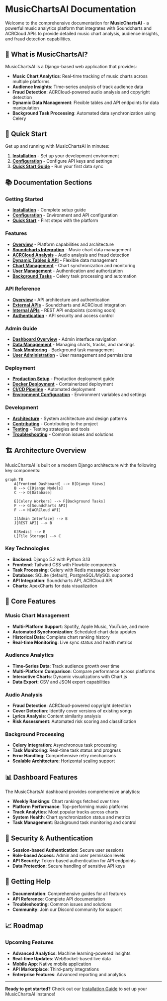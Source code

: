 # MusicChartsAI Documentation

Welcome to the comprehensive documentation for **MusicChartsAI** - a powerful music analytics platform that integrates with Soundcharts and ACRCloud APIs to provide detailed music chart analysis, audience insights, and fraud detection capabilities.

## 🎵 What is MusicChartsAI?

MusicChartsAI is a Django-based web application that provides:

- **Music Chart Analytics**: Real-time tracking of music charts across multiple platforms
- **Audience Insights**: Time-series analysis of track audience data
- **Fraud Detection**: ACRCloud-powered audio analysis and copyright detection
- **Dynamic Data Management**: Flexible tables and API endpoints for data manipulation
- **Background Task Processing**: Automated data synchronization using Celery

## 🚀 Quick Start

Get up and running with MusicChartsAI in minutes:

1. **[Installation](getting-started/installation.md)** - Set up your development environment
2. **[Configuration](getting-started/configuration.md)** - Configure API keys and settings
3. **[Quick Start Guide](getting-started/quick-start.md)** - Run your first data sync

## 📚 Documentation Sections

### Getting Started
- **[Installation](getting-started/installation.md)** - Complete setup guide
- **[Configuration](getting-started/configuration.md)** - Environment and API configuration
- **[Quick Start](getting-started/quick-start.md)** - First steps with the platform

### Features
- **[Overview](features/overview.md)** - Platform capabilities and architecture
- **[Soundcharts Integration](features/soundcharts-integration.md)** - Music chart data management
- **[ACRCloud Analysis](features/acrcloud-analysis.md)** - Audio analysis and fraud detection
- **[Dynamic Tables & API](features/dynamic-tables-api.md)** - Flexible data management
- **[Chart Management](features/chart-management.md)** - Chart synchronization and monitoring
- **[User Management](features/user-management.md)** - Authentication and authorization
- **[Background Tasks](features/background-tasks.md)** - Celery task processing and automation

### API Reference
- **[Overview](api/overview.md)** - API architecture and authentication
- **[External APIs](api/external-apis.md)** - Soundcharts and ACRCloud integration
- **[Internal APIs](api/internal-apis.md)** - REST API endpoints (coming soon)
- **[Authentication](api/authentication.md)** - API security and access control

### Admin Guide
- **[Dashboard Overview](admin/dashboard-overview.md)** - Admin interface navigation
- **[Data Management](admin/data-management.md)** - Managing charts, tracks, and rankings
- **[Task Monitoring](admin/task-monitoring.md)** - Background task management
- **[User Administration](admin/user-administration.md)** - User management and permissions

### Deployment
- **[Production Setup](deployment/production-setup.md)** - Production deployment guide
- **[Docker Deployment](deployment/docker-deployment.md)** - Containerized deployment
- **[CI/CD Pipeline](deployment/ci-cd-pipeline.md)** - Automated deployment
- **[Environment Configuration](deployment/environment-configuration.md)** - Environment variables and settings

### Development
- **[Architecture](development/architecture.md)** - System architecture and design patterns
- **[Contributing](development/contributing.md)** - Contributing to the project
- **[Testing](development/testing.md)** - Testing strategies and tools
- **[Troubleshooting](development/troubleshooting.md)** - Common issues and solutions

## 🏗️ Architecture Overview

MusicChartsAI is built on a modern Django architecture with the following key components:

```mermaid
graph TB
    A[Frontend Dashboard] --> B[Django Views]
    B --> C[Django Models]
    C --> D[Database]
    
    E[Celery Workers] --> F[Background Tasks]
    F --> G[Soundcharts API]
    F --> H[ACRCloud API]
    
    I[Admin Interface] --> B
    J[REST API] --> B
    
    K[Redis] --> E
    L[File Storage] --> C
```

### Key Technologies

- **Backend**: Django 5.2 with Python 3.13
- **Frontend**: Tailwind CSS with Flowbite components
- **Task Processing**: Celery with Redis message broker
- **Database**: SQLite (default), PostgreSQL/MySQL supported
- **API Integration**: Soundcharts API, ACRCloud API
- **Charts**: ApexCharts for data visualization

## 🔧 Core Features

### Music Chart Management
- **Multi-Platform Support**: Spotify, Apple Music, YouTube, and more
- **Automated Synchronization**: Scheduled chart data updates
- **Historical Data**: Complete chart ranking history
- **Real-time Monitoring**: Live sync status and health metrics

### Audience Analytics
- **Time-Series Data**: Track audience growth over time
- **Multi-Platform Comparison**: Compare performance across platforms
- **Interactive Charts**: Dynamic visualizations with Chart.js
- **Data Export**: CSV and JSON export capabilities

### Audio Analysis
- **Fraud Detection**: ACRCloud-powered copyright detection
- **Cover Detection**: Identify cover versions of existing songs
- **Lyrics Analysis**: Content similarity analysis
- **Risk Assessment**: Automated risk scoring and classification

### Background Processing
- **Celery Integration**: Asynchronous task processing
- **Task Monitoring**: Real-time task status and progress
- **Error Handling**: Comprehensive retry mechanisms
- **Scalable Architecture**: Horizontal scaling support

## 📊 Dashboard Features

The MusicChartsAI dashboard provides comprehensive analytics:

- **Weekly Rankings**: Chart rankings fetched over time
- **Platform Performance**: Top-performing music platforms
- **Track Analytics**: Most popular tracks across charts
- **System Health**: Chart synchronization status and metrics
- **Task Management**: Background task monitoring and control

## 🔐 Security & Authentication

- **Session-based Authentication**: Secure user sessions
- **Role-based Access**: Admin and user permission levels
- **API Security**: Token-based authentication for API endpoints
- **Data Protection**: Secure handling of sensitive API keys

## 🚀 Getting Help

- **Documentation**: Comprehensive guides for all features
- **API Reference**: Complete API documentation
- **Troubleshooting**: Common issues and solutions
- **Community**: Join our Discord community for support

## 📈 Roadmap

### Upcoming Features
- **Advanced Analytics**: Machine learning-powered insights
- **Real-time Updates**: WebSocket-based live data
- **Mobile App**: Native mobile application
- **API Marketplace**: Third-party integrations
- **Enterprise Features**: Advanced reporting and analytics

---

**Ready to get started?** Check out our [Installation Guide](getting-started/installation.md) to set up your MusicChartsAI instance!
